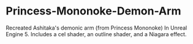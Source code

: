 # Princess-Mononoke-Demon-Arm
Recreated Ashitaka's demonic arm (from Princess Mononoke) In Unreal Engine 5. Includes a cel shader, an outline shader, and a Niagara effect.
